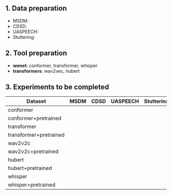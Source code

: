 ## 1. Data preparation
  + MSDM:
  + CDSD:
  + UASPEECH:
  + Stuttering:

## 2. Tool preparation
  + **wenet**: conformer, transformer, whisper
  + **transformers**: wav2vec, hubert


## 3. Experiments to be completed

  | Dataset                | MSDM | CDSD | UASPEECH | Stuttering |
  |------------------------|------|------|----------|------------|
  | conformer              |      |      |          |            |
  | conformer+pretrained   |      |      |          |            |
  | transformer            |      |      |          |            |
  | transformer+pretrained |      |      |          |            |
  | wav2v2c                |      |      |          |            |
  | wav2v2c+pretrained     |      |      |          |            |
  | hubert                 |      |      |          |            |
  | hubert+pretrained      |      |      |          |            |
  | whisper                |      |      |          |            |
  | whisper+pretrained     |      |      |          |            |
